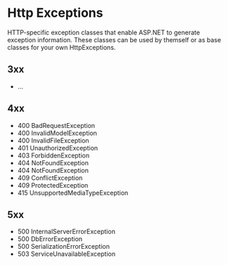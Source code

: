 # Http Exceptions
HTTP-specific exception classes that enable ASP.NET to generate exception information. These classes can be used by themself or as base classes for your own HttpExceptions.

## 3xx
- ...

## 4xx
- 400 BadRequestException
- 400 InvalidModelException
- 400 InvalidFileException
- 401 UnauthorizedException
- 403 ForbiddenException
- 404 NotFoundException
- 404 NotFoundException<T>
- 409 ConflictException
- 409 ProtectedException
- 415 UnsupportedMediaTypeException

## 5xx
- 500 InternalServerErrorException
- 500 DbErrorException
- 500 SerializationErrorException
- 503 ServiceUnavailableException